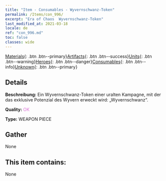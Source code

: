 ```yaml
---
title: "Item - Consumables - Wyvernschwanz-Token"
permalink: /Items/con_996/
excerpt: "Era of Chaos  Wyvernschwanz-Token"
last_modified_at: 2021-03-18
locale: de
ref: "con_996.md"
toc: false
classes: wide
---
```

 [Materials](/de/Items/){: .btn .btn--primary}[Artifacts](/de/Items/Artifacts/){: .btn .btn--success}[Units](/de/Items/Units/){: .btn .btn--warning}[Heroes](/de/Items/Heroes/){: .btn .btn--danger}[Consumables](/de/Items/Consumables/){: .btn .btn--info}[Unknown](/de/Items/Unknown/){: .btn .btn--primary}

## Details
 **Beschreibung:** Ein Wyvernschwanz-Token einer uralten Kampagne, mit der das exklusive Potenzial des Wyvern erweckt wird: „Wyvernschwanz“.

 **Quality:** <span style="color: #DA70D6">OK</span>

 **Type:** WEAPON PIECE

## Gather

  None

## This item contains:

  None

